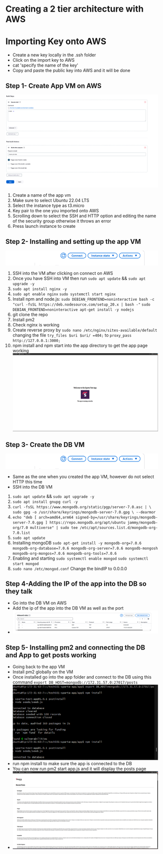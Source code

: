 # Creating a 2 tier architecture with AWS
# Importing Key onto AWS
* Create a new key locally in the .ssh folder
* Click on the import key to AWS
* cat 'specify the name of the key'
* Copy and paste the public key into AWS and it will be done

## Step 1- Create App VM on AWS
![Screenshot](<Screenshot 2025-02-05 121006-1.png>)
1. Create a name of the app vm 
2. Make sure to select Ubuntu 22.04 LTS
3. Select the instance type as t3.micro
4. Key pair to the one you imported onto AWS
5. Scrolling down to select the SSH and HTTP option and editing the name of the security group otherwise it throws an error
6. Press launch instance to create

## Step 2- Installing and setting up the app VM
![Screenshot](<Screenshot 2025-02-05 160829.png>)
1. SSH into the VM after clicking on connect on AWS
2. Once you have SSH into VM then run `sudo apt update` && `sudo apt upgrade -y`
3. `sudo apt install nginx -y`
4. `sudo apt enable nginx` `sudo systemctl start nginx`
5. Install npm and node.js: `sudo DEBIAN_FRONTEND=noninteractive bash -c "curl -fsSL https://deb.nodesource.com/setup_20.x | bash -"` `sudo DEBIAN_FRONTEND=noninteractive apt-get install -y nodejs`
6. git clone the repo 
7. Install pm2 
8. Check nginx is working 
9. Create reverse proxy by `sudo nano /etc/nginx/sites-available/default` changing the file `try_files $uri $uri/ =404;` to `proxy_pass http://127.0.0.1:3000;`
10. npm install and npm start into the app directory to get the app page working 
![Screenshot](<Screenshot 2025-02-05 162000.png>)

## Step 3- Create the DB VM
![Screenshot](<Screenshot 2025-02-05 160829.png>)
* Same as the one when you created the app VM, however do not select HTTP this time
* SSH into the DB VM
1. `sudo apt update` && `sudo apt upgrade -y`
2. `sudo apt install gnupg curl -y`
3. `curl -fsSL https://www.mongodb.org/static/pgp/server-7.0.asc | \
   sudo gpg -o /usr/share/keyrings/mongodb-server-7.0.gpg \
   --dearmor` 
4. `echo "deb [ arch=amd64,arm64 signed-by=/usr/share/keyrings/mongodb-server-7.0.gpg ] https://repo.mongodb.org/apt/ubuntu jammy/mongodb-org/7.0 multiverse" | sudo tee /etc/apt/sources.list.d/mongodb-org-7.0.list`
5. `sudo apt update`
6. Installing mongoDB `sudo apt-get install -y mongodb-org=7.0.6 mongodb-org-database=7.0.6 mongodb-org-server=7.0.6 mongodb-mongosh mongodb-org-mongos=7.0.6 mongodb-org-tools=7.0.6`
7. Enabling and starting `sudo systemctl enable mongod` `sudo systemctl start mongod`
8. `sudo nano /etc/mongod.conf` Change the bindIP to 0.0.0.0

## Step 4-Adding the IP of the app into the DB so they talk
* Go into the DB VM on AWS 
* Add the ip of the app into the DB VM as well as the port
* ![Screenshot](<Screenshot 2025-02-05 163200.png>)

## Step 5- Installing pm2 and connecting the DB and App to get posts working
* Going back to the app VM
* Install pm2 globally on the VM
* Once installed go into the app folder and connect to the DB using this command `export DB_HOST=mongodb://172.31.57.0:27017/posts`
  ![Screenshot of terminal](<Screenshot 2025-02-05 163827.png>)
* run npm install to make sure the app is connected to the DB
* You can now run pm2 start app.js and it will display the posts page
* ![Screenshot](<Screenshot 2025-02-05 164003.png>)
